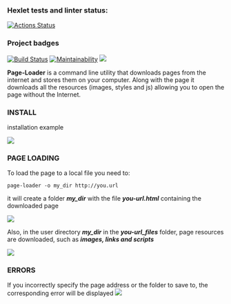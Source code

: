 ### Hexlet tests and linter status:
[![Actions Status](https://github.com/gato-naranja/python-project-lvl3/workflows/hexlet-check/badge.svg)](https://github.com/gato-naranja/python-project-lvl3/actions)
### Project badges
[![Build Status](https://github.com/gato-naranja/python-project-lvl3/workflows/Build%20Status/badge.svg)](https://github.com/gato-naranja/python-project-lvl3/actions)
[![Maintainability](https://api.codeclimate.com/v1/badges/544d63de70128b4e237d/maintainability)](https://codeclimate.com/github/gato-naranja/python-project-lvl3/maintainability)
<a href="https://codeclimate.com/github/gato-naranja/python-project-lvl3/test_coverage"><img src="https://api.codeclimate.com/v1/badges/544d63de70128b4e237d/test_coverage" /></a>

**Page-Loader** is a command line utility that downloads pages from the internet and stores them on your computer. Along with the page it downloads all the resources (images, styles and js) allowing you to open the page without the Internet.

### INSTALL
installation example

<a href="https://asciinema.org/a/FQNfrqgBc0syCzdQ2aAwyMl3O" target="_blank"><img src="https://asciinema.org/a/FQNfrqgBc0syCzdQ2aAwyMl3O.svg" /></a>

### PAGE LOADING 
To load the page to a local file you need to:
```
page-loader -o my_dir http://you.url
```
it will create a folder ***my_dir*** with the file ***you-url.html*** containing the downloaded page

<a href="https://asciinema.org/a/c09geKHMyVd6m9gVOXuSlFZOq" target="_blank"><img src="https://asciinema.org/a/c09geKHMyVd6m9gVOXuSlFZOq.svg" /></a>

Also, in the user directory ***my_dir*** in the ***you-url_files*** folder, page resources are downloaded, such as ***images, links and scripts***

<a href="https://asciinema.org/a/eSFrQdnOOkzCkU2Kz1hAKJWuS" target="_blank"><img src="https://asciinema.org/a/eSFrQdnOOkzCkU2Kz1hAKJWuS.svg" /></a>

### ERRORS
If you incorrectly specify the page address or the folder to save to, the corresponding error will be displayed
<a href="https://asciinema.org/a/8PB6ljWlF6YaOTakw7twCvOjl" target="_blank"><img src="https://asciinema.org/a/8PB6ljWlF6YaOTakw7twCvOjl.svg" /></a>
